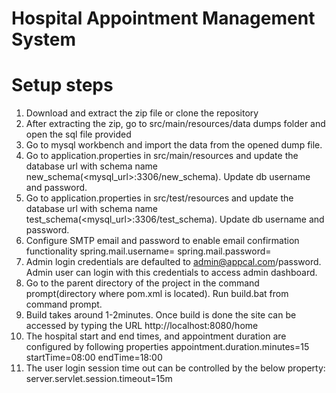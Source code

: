 # Hospital Appointment Management System

Setup steps
===========

1. Download and extract the zip file or clone the repository
2.  After extracting the zip, go to src/main/resources/data dumps folder and open the sql file provided
3. Go to mysql workbench and import the data from the opened dump file.
4. Go to application.properties in src/main/resources and update the database url with schema name new_schema(<mysql_url>:3306/new_schema). Update db username and password.
5. Go to application.properties in src/test/resources and update the database url with schema name test_schema(<mysql_url>:3306/test_schema). Update db username and password.
6. Configure SMTP email and password to enable email confirmation functionality
  spring.mail.username=<SMTP Username>
  spring.mail.password=<SMTP Password>
7. Admin login credentials are defaulted to admin@appcal.com/password. Admin user can login with this credentials to access admin dashboard.
8. Go to the parent directory of the project in the command prompt(directory where pom.xml is located). Run build.bat from command prompt.
9. Build takes around 1-2minutes. Once build is done the site can be accessed by typing the URL http://localhost:8080/home
10. The hospital start and end times, and appointment duration are configured by following properties
    appointment.duration.minutes=15
    startTime=08:00
    endTime=18:00
11. The user login session time out can be controlled by the below property:
    server.servlet.session.timeout=15m
